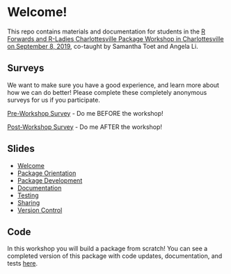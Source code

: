 # Welcome!

This repo contains materials and documentation for students in the [R Forwards and R-Ladies Charlottesville Package Workshop in Charlottesville on September 8, 2019](https://www.meetup.com/rladies-charlottesville/events/263807287/), co-taught by Samantha Toet and Angela Li.

## Surveys
We want to make sure you have a good experience, and learn more about how we can do better! 
Please complete these completely anonymous surveys for us if you participate.

[Pre-Workshop Survey](https://docs.google.com/forms/d/1gyuCrFro0Odippol7eh3zKwruGM0kuFcJVLPHj2o6bI/) - Do me BEFORE the workshop!

[Post-Workshop Survey](https://docs.google.com/forms/d/1ony9SKffDAO7h_2WuqOE0qkZt1FrW4h15qWCnK3WcvA/) - Do me AFTER the workshop!

## Slides

* [Welcome](https://docs.google.com/presentation/d/1Ng9gRzhVpw66Qt3T1cgRSP86JWVR63Q-IV9iV1yy2ZY/edit?usp=sharing)
* [Package Orientation](https://docs.googlehttps://docs.google.com/presentation/d/1mUWDA_OiCO4C1pb_1yFXzNWKehpcLTL_p7tp4u4QAvI/edit?usp=sharing)
* [Package Development](https://docs.google.com/presentation/d/1WYWxcebXItjphqK11czI74MATV9FrirKbvOe5LspTYw/edit?usp=sharing)
* [Documentation](https://docs.google.com/presentation/d/1Q_7v0F6q64pegsBFaod0Ivn3xlUA80eNELfX7VuOlj0/edit?usp=sharing)
* [Testing](https://docs.google.com/presentation/d/12qwGdQxup0pohDwm4CZ6zTAyhEv3ea6gv-D9okRlTXE/edit?usp=sharing)
* [Sharing](https://docs.google.com/presentation/d/1DlTZZLLlQlOHndZ9rHzYArykWxNDIj3ZMaSBDjGrljc/edit?usp=sharing)
* [Version Control](https://docs.google.com/presentation/d/1UIM_k_bYjJ4Ys_MbZfEdPlPC-T2dXIipgQ99dw1GxNU/edit?usp=sharing)

## Code

In this workshop you will build a package from scratch! You can see a completed version of this package with code updates, documentation, and tests [here](https://github.com/forwards/workshops/tree/master/Cville2019/demoPackage). 


